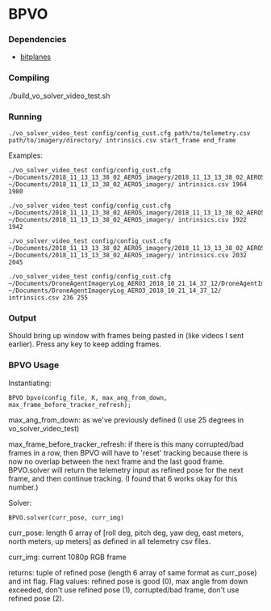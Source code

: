 # BPVO

### Dependencies

- [bitplanes](https://github.com/halismai/bitplanes)

### Compiling

./build_vo_solver_video_test.sh

### Running

	./vo_solver_video_test config/config_cust.cfg path/to/telemetry.csv path/to/imagery/directory/ intrinsics.csv start_frame end_frame

Examples:

	./vo_solver_video_test config/config_cust.cfg ~/Documents/2018_11_13_13_38_02_AERO5_imagery/2018_11_13_13_38_02_AERO5_imagery_telem.csv  ~/Documents/2018_11_13_13_38_02_AERO5_imagery/ intrinsics.csv 1964 1980

	./vo_solver_video_test config/config_cust.cfg ~/Documents/2018_11_13_13_38_02_AERO5_imagery/2018_11_13_13_38_02_AERO5_imagery_telem.csv  ~/Documents/2018_11_13_13_38_02_AERO5_imagery/ intrinsics.csv 1922 1942

	./vo_solver_video_test config/config_cust.cfg ~/Documents/2018_11_13_13_38_02_AERO5_imagery/2018_11_13_13_38_02_AERO5_imagery_telem.csv  ~/Documents/2018_11_13_13_38_02_AERO5_imagery/ intrinsics.csv 2032 2045

	./vo_solver_video_test config/config_cust.cfg ~/Documents/DroneAgentImageryLog_AERO3_2018_10_21_14_37_12/DroneAgentImageryLog_AERO3_2018_10_21_14_37_12_telem.csv  ~/Documents/DroneAgentImageryLog_AERO3_2018_10_21_14_37_12/ intrinsics.csv 236 255

### Output

Should bring up window with frames being pasted in (like videos I sent earlier). Press any key to keep adding frames.

### BPVO Usage

Instantiating:

	BPVO bpvo(config_file, K, max_ang_from_down, max_frame_before_tracker_refresh);

max_ang_from_down: as we've previously defined (I use 25 degrees in vo_solver_video_test)

max_frame_before_tracker_refresh: if there is this many corrupted/bad frames in a row, then BPVO will have to 'reset' tracking because there is now no overlap between the next frame and the last good frame. BPVO.solver will return the telemetry input as refined pose for the next frame, and then continue tracking. (I found that 6 works okay for this number.)

Solver:

	BPVO.solver(curr_pose, curr_img)

curr_pose: length 6 array of [roll deg, pitch deg, yaw deg, east meters, north meters, up meters] as defined in all telemetry csv files.

curr_img: current 1080p RGB frame

returns: tuple of refined pose (length 6 array of same format as curr_pose) and int flag. Flag values: refined pose is good (0), max angle from down exceeded, don't use refined pose (1), corrupted/bad frame, don't use refined pose (2).

<!-- ### More Details

Instantiating a BPVO module:

BPVO bpvo_module(config_file, K);

Where std::string::config_file points to a .cfg for Bitplane tracker parameters (one of
these is provided in the config/ folder), and cv::Mat K is a 3x3 camera instrinsic matrix.

[More information on calibrating a camera to get the intrinsic matrix](https://www.mathworks.com/help/vision/ug/camera-calibration.html)

One way to get the intrinsic matrix is by performing proper camera calibration. There are
simpler ways to construct a slightly inaccurate but sufficient intrinsic matrix by
just knowing the focal length (in pixels) of a camera, and the height and width (in pixels) of
the images returned from the camera.

The bpvo_module.solver(global_x, global_y, alt, comp_heading, I) function will
use the telemetry (global_x, global_y, alt, comp_heading) and the current
camera image (cv::Mat I) to compute a refined telemetry estimate. The estimate is
returned as a pointer to a 1D array containing refined global_x, global_y, alt, comp_heading.

The input image to bpvo_module.solver must be non-null.

Any of the telemetry inputs can be specified as INFINITY. In this case, the function will ignore these
inputs, but still use the current image I to compute a refined pose. -->

<!-- ### Simulation Test

Compilation: ./build_vo_solver_dir.sh

Running: ./vo_solver_dir config/config_cust.cfg path/to/frames/directory/ data/sm_telem.txt

Expected Output:

```
reading images ... 
reading csv ... 
BitPlanes Parameters:
MultiChannelFunction = BitPlanes
ParameterTolerance = 0.00015
FunctionTolerance = 0.0001
NumLevels = 4
sigma = 1.618
verbose = 0
subsampling = 2

Starting loop
frame 0 input telem = 
	x: -1510.65
	y: -2268.43
	alt: 436.928
	ch: 0
refined pose = 
	 x: -1510.65
	 y: -2268.43
	 z: 436.928
	 h: 0

.
.
.
.
.

frame 169 input telem = 
	x: -1509.08
	y: -461.968
	alt: 489.428
	ch: inf
refined pose = 
	 x: -1519.42
	 y: -474.938
	 z: 489.314
	 h: 96.8461

.
.
.
.
.
.

```
 -->